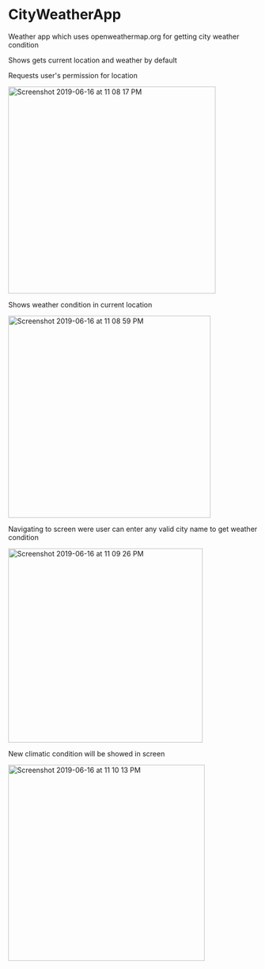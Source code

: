 # CityWeatherApp
Weather app which uses openweathermap.org for getting city weather condition


Shows gets current location and weather by default

Requests user's permission for location

<img width="419" alt="Screenshot 2019-06-16 at 11 08 17 PM" src="https://user-images.githubusercontent.com/39777674/59567516-7092c980-908c-11e9-9d11-2204494776a7.png">


Shows weather condition in current location 

<img width="409" alt="Screenshot 2019-06-16 at 11 08 59 PM" src="https://user-images.githubusercontent.com/39777674/59567537-a5068580-908c-11e9-9d94-f1a8b8bfde96.png">

Navigating to screen were user can enter any valid city name to get weather condition

<img width="393" alt="Screenshot 2019-06-16 at 11 09 26 PM" src="https://user-images.githubusercontent.com/39777674/59567561-eb5be480-908c-11e9-8c16-9f6e2afb11b7.png">

New climatic condition will be showed in screen

<img width="397" alt="Screenshot 2019-06-16 at 11 10 13 PM" src="https://user-images.githubusercontent.com/39777674/59567595-7341ee80-908d-11e9-8283-b72e52448cf2.png">




